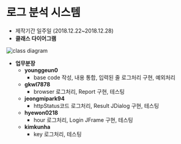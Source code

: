 # 로그 분석 시스템

* 제작기간 일주일 (2018.12.22~2018.12.28)
* **클래스 다이어그램**

![class diagram](https://github.com/younggeun0/logAnalysisApp/blob/master/img/classDiagram(logAnalysis).jpg?raw=true)

* **업무분장**
  * **younggeun0**
    * base code 작성, 내용 통합, 입력된 줄 로그처리 구현, 예외처리
  * **gkwl7878**
    * browser 로그처리, Report 구현, 테스팅
  * **jeongmipark94**
    * httpStatus코드 로그처리, Result JDialog 구현, 테스팅
  * **hyewon0218**
    * hour 로그처리, Login JFrame 구현, 테스팅
  * **kimkunha**
    * key 로그처리, 테스팅
